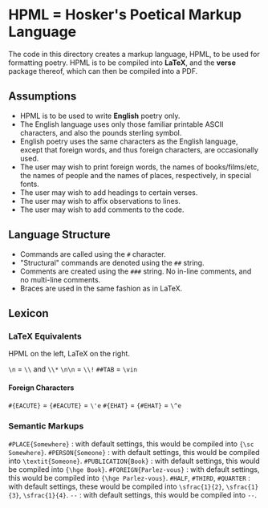 # HPML = Hosker's Poetical Markup Language

The code in this directory creates a markup language, HPML, to be used for formatting poetry. HPML is to be compiled into **LaTeX**, and the **verse** package thereof, which can then be compiled into a PDF.

## Assumptions

* HPML is to be used to write **English** poetry only.
* The English language uses only those familiar printable ASCII characters, and also the pounds sterling symbol.
* English poetry uses the same characters as the English language, except that foreign words, and thus foreign characters, are occasionally used.
* The user may wish to print foreign words, the names of books/films/etc, the names of people and the names of places, respectively, in special fonts.
* The user may wish to add headings to certain verses.
* The user may wish to affix observations to lines.
* The user may wish to add comments to the code.

## Language Structure

* Commands are called using the `#` character.
* "Structural" commands are denoted using the `##` string.
* Comments are created using the `###` string. No in-line comments, and no multi-line comments.
* Braces are used in the same fashion as in LaTeX.

## Lexicon

### LaTeX Equivalents

HPML on the left, LaTeX on the right.

`\n` = `\\` and `\\*`
`\n\n` = `\\!`
`##TAB` = `\vin`

#### Foreign Characters

`#{EACUTE}` = `{#EACUTE}` = `\'e`
`#{EHAT}` = `{#EHAT}` = `\^e`

### Semantic Markups

`#PLACE{Somewhere}` : with default settings, this would be compiled into `{\sc Somewhere}`.
`#PERSON{Someone}` : with default settings, this would be compiled into `\textit{Someone}`.
`#PUBLICATION{Book}` : with default settings, this would be compiled into `{\hge Book}`.
`#FOREIGN{Parlez-vous}` : with default settings, this would be compiled into `{\hge Parlez-vous}`.
`#HALF`, `#THIRD`, `#QUARTER` : with default settings, these would be compiled into `\sfrac{1}{2}`, `\sfrac{1}{3}`, `\sfrac{1}{4}`.
`--` : with default settings, this would be compiled into `--`.

